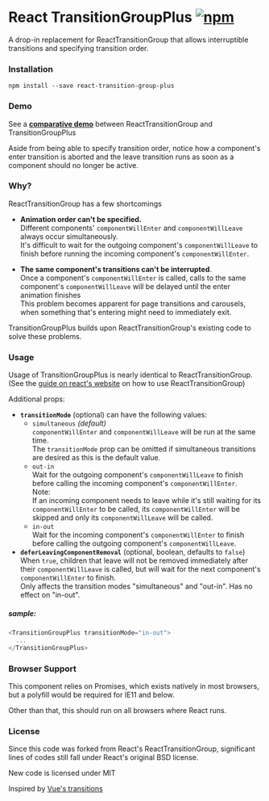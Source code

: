 # React TransitionGroupPlus [![npm](https://img.shields.io/npm/v/react-transition-group-plus.svg?style=flat-square)](https://www.npmjs.com/package/react-transition-group-plus)

A drop-in replacement for ReactTransitionGroup that allows interruptible transitions and specifying transition order.
### Installation

```
npm install --save react-transition-group-plus
```

### Demo
See a **[comparative demo](http://cheapsteak.github.com/react-transition-group-plus/)** between ReactTransitionGroup and TransitionGroupPlus

Aside from being able to specify transition order, notice how a component's enter transition is aborted and the leave transition runs as soon as a component should no longer be active.  

### Why?

ReactTransitionGroup has a few shortcomings  

- **Animation order can't be specified.**   
  Different components' `componentWillEnter` and `componentWillLeave` always occur simultaneously.  
  It's difficult to wait for the outgoing component's `componentWillLeave` to finish before running the incoming component's `componentWillEnter`. 

- **The same component's transitions can't be interrupted**.  
  Once a component's `componentWillEnter` is called, calls to the same component's `componentWillLeave` will be delayed until the enter animation finishes   
  This problem becomes apparent for page transitions and carousels, when something that's entering might need to immediately exit.  

TransitionGroupPlus builds upon ReactTransitionGroup's existing code to solve these problems.  


### Usage 

Usage of TransitionGroupPlus is nearly identical to ReactTransitionGroup. (See the [guide on react's website](https://facebook.github.io/react/docs/animation.html#low-level-api-reacttransitiongroup) on how to use ReactTransitionGroup)  

Additional props: 

- **`transitionMode`** (optional) 
  can have the following values:  
  - `simultaneous` _(default)_  
    `componentWillEnter` and `componentWillLeave` will be run at the same time.  
    The `transitionMode` prop can be omitted if simultaneous transitions are desired as this is the default value.  
  - `out-in`  
    Wait for the outgoing component's `componentWillLeave` to finish before calling the incoming component's `componentWillEnter`.  
    Note:  
    If an incoming component needs to leave while it's still waiting for its `componentWillEnter` to be called, its `componentWillEnter` will be skipped and only its `componentWillLeave` will be called.
  - `in-out`  
    Wait for the incoming component's `componentWillEnter` to finish before calling the outgoing component's `componentWillLeave`.
- **`deferLeavingComponentRemoval`** (optional, boolean, defaults to `false`)  
  When `true`, children that leave will not be removed immediately after their `componentWillLeave` is called, but will wait for the next component's `componentWillEnter` to finish.  
  Only affects the transition modes "simultaneous" and "out-in". Has no effect on "in-out".  

##### sample:
```js
<TransitionGroupPlus transitionMode="in-out">
  ...
</TransitionGroupPlus>
```

### Browser Support

This component relies on Promises, which exists natively in most browsers, but a polyfill would be required for IE11 and below.

Other than that, this should run on all browsers where React runs.

### License

Since this code was forked from React's ReactTransitionGroup, significant lines of codes still fall under React's original BSD license.  

New code is licensed under MIT


Inspired by [Vue's transitions](http://vuejs.org/guide/transitions.html#JavaScript_Transitions)
